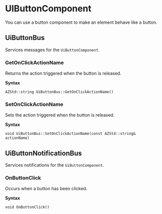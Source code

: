 # UIButtonComponent<a name="lua-scripting-ces-api-ui-uibuttoncomponent"></a>

You can use a button component to make an element behave like a button\.

## UiButtonBus<a name="lua-scripting-ces-api-ui-uibuttoncomponent-uibuttonbus"></a>

Services messages for the `UiButtonComponent`\.

### GetOnClickActionName<a name="lua-scripting-ces-api-ui-uibuttoncomponent-uibuttonbus-getonclickactionname"></a>

Returns the action triggered when the button is released\.

**Syntax**

```
AZStd::string UiButtonBus::GetOnClickActionName()
```

### SetOnClickActionName<a name="lua-scripting-ces-api-ui-uibuttoncomponent-uibuttonbus-setonclickactionname"></a>

Sets the action triggered when the button is released\.

**Syntax**

```
void UiButtonBus::SetOnClickActionName(const AZStd::string& actionName)
```

## UiButtonNotificationBus<a name="lua-scripting-ces-api-ui-uibuttoncomponent-uibuttonnotificationbus"></a>

Services notifications for the `UiButtonComponent`\.

### OnButtonClick<a name="lua-scripting-ces-api-ui-uibuttoncomponent-uibuttonnotificationbus-onbuttonclick"></a>

Occurs when a button has been clicked\.

**Syntax**

```
void OnButtonClick()
```